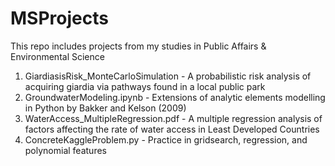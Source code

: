 # MSProjects
This repo includes projects from my studies in Public Affairs & Environmental Science

1. GiardiasisRisk_MonteCarloSimulation - A probabilistic risk analysis of acquiring giardia via pathways found in a local public park
2. GroundwaterModeling.ipynb - Extensions of analytic elements modelling in Python by Bakker and Kelson (2009)
3. WaterAccess_MultipleRegression.pdf - A multiple regression analysis of factors affecting the rate of water access in Least Developed Countries
4. ConcreteKaggleProblem.py - Practice in gridsearch, regression, and polynomial features

